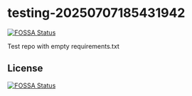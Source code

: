# testing-20250707185431942
[![FOSSA Status](https://app.fossa.com/api/projects/git%2Bgithub.com%2Fkirogum%2Ftesting-20250707185431942.svg?type=shield)](https://app.fossa.com/projects/git%2Bgithub.com%2Fkirogum%2Ftesting-20250707185431942?ref=badge_shield)

Test repo with empty requirements.txt


## License
[![FOSSA Status](https://app.fossa.com/api/projects/git%2Bgithub.com%2Fkirogum%2Ftesting-20250707185431942.svg?type=large)](https://app.fossa.com/projects/git%2Bgithub.com%2Fkirogum%2Ftesting-20250707185431942?ref=badge_large)